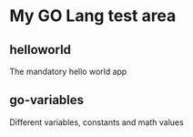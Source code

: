 # My GO Lang test area

## helloworld

The mandatory hello world app

## go-variables

Different variables, constants and math values
